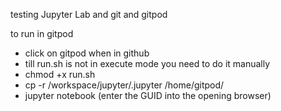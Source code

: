 testing Jupyter Lab and git and gitpod

to run in gitpod

- click on gitpod when in github
- till run.sh is not in execute mode you need to do it manually
- chmod +x run.sh
- cp -r /workspace/jupyter/.jupyter /home/gitpod/
- jupyter notebook (enter the GUID into the opening browser)
